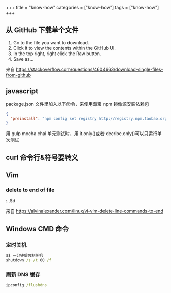 +++
title = "know-how"
categories = ["know-how"]
tags = ["know-how"]
+++

## 从 GitHub 下载单个文件

1. Go to the file you want to download.
2. Click it to view the contents within the GitHub UI.
3. In the top right, right click the Raw button.
4. Save as...

来自 <https://stackoverflow.com/questions/4604663/download-single-files-from-github>

## javascript

package.json 文件里加入以下命令，来使用淘宝 npm 镜像源安装依赖包

```json
{
  "preinstall": "npm config set registry http://registry.npm.taobao.org/"
}
```

用 gulp mocha chai 单元测试时，用 it.only()或者 decribe.only()可以只运行单次测试

## curl 命令行&符号要转义

## Vim

### delete to end of file

:.,\$d

来自 <https://alvinalexander.com/linux/vi-vim-delete-line-commands-to-end>

## Windows CMD 命令

### 定时关机

```cmd
$$ 一分钟后强制关机
shutdown /s /t 60 /f
```

### 刷新 DNS 缓存

```cmd
ipconfig /flushdns
```
